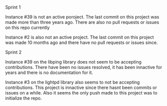 Sprint 1

Instance #39 is not an active poroject. The last commit on this project was made more than three years ago. There are also no pull requests or issues on this repo currently

Instance #2 is also not an active project. The last commit on this project was made 10 months ago and there have no pull requests or issues since. 


Sprint 2

Instance #39 on the libping library does not seem to be accepting contributions. There have been no issues resolved, it has been innactive for years and there is no documentation for it. 

Instance #3 on the lightpd library also seems to not be accepting contributions. This project is innactive since there hasnt been commits or issues on a while. Also it seems the only push made to this project was to initialize the repo.
